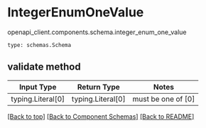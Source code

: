 # IntegerEnumOneValue
openapi_client.components.schema.integer_enum_one_value
```
type: schemas.Schema
```

## validate method
Input Type | Return Type | Notes
------------ | ------------- | -------------
typing.Literal[0] | typing.Literal[0] | must be one of [0]

[[Back to top]](#top) [[Back to Component Schemas]](../../../README.md#Component-Schemas) [[Back to README]](../../../README.md)
